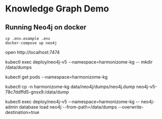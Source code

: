 # Knowledge Graph Demo

## Running Neo4j on docker

```
cp .env.example .env
docker-compose up neo4j
```

open http://localhost:7474



kubectl exec deploy/neo4j-v5 --namespace=harmonizome-kg -- mkdir /data/dumps

kubectl get pods --namespace=harmonizome-kg  

kubectl cp -n harmonizome-kg data/neo4j/dumps/neo4j.dump neo4j-v5-78c7ddffd5-gnsx9:/data/dump

kubectl exec deploy/neo4j-v5 --namespace=harmonizome-kg -- neo4j-admin database load neo4j --from-path=/data/dumps --overwrite-destination=true